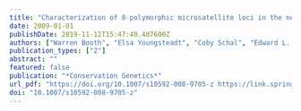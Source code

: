 ```yaml
---
title: "Characterization of 8 polymorphic microsatellite loci in the neotropical ant-garden ant, Camponotus femoratus (Fabricius)"
date: 2009-01-01
publishDate: 2019-11-12T15:47:40.407600Z
authors: ["Warren Booth", "Elsa Youngsteadt", "Coby Schal", "Edward L. Vargo"]
publication_types: ["2"]
abstract: ""
featured: false
publication: "*Conservation Genetics*"
url_pdf: "https://doi.org/10.1007/s10592-008-9705-z https://link.springer.com/content/pdf/10.1007%2Fs10592-008-9705-z.pdf"
doi: "10.1007/s10592-008-9705-z"
---
```


